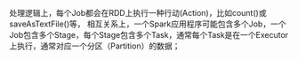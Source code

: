 处理逻辑上，每个Job都会在RDD上执行一种行动(Action)，比如count()或saveAsTextFile()等，
相互关系上，一个Spark应用程序可能包含多个Job，一个Job包含多个Stage，每个Stage包含多个Task，通常每个Task是在一个Executor上执行，通常对应一个分区（Partition）的数据；
